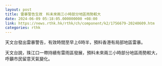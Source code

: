 ```yaml
---
layout: post
title: 雷暴警告生效　料未來兩三小時部分地區雨勢較大
date: 2024-06-09 05:18:05.000000000 +08:00
link: https://news.rthk.hk/rthk/ch/component/k2/1756679-20240609.htm
categories: rthk
---
```


天文台發出雷暴警告，有效時間至早上6時半，預料香港有局部地區雷暴。

天文台說，珠江口一帶持續有雷雨區發展，預料未來兩三小時部分地區雨勢較大，呼籲市民留意天氣變化。
